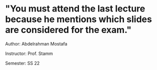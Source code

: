 # "You must attend the last lecture because he mentions which slides are considered for the exam."


Author:      Abdelrahman Mostafa 

Instructor:  Prof. Stamm

Semester:    SS 22
